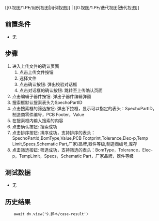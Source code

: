 [[0.视图/1.PE/用例视图|用例视图]] | [[0.视图/1.PE/迭代视图|迭代视图]]

## 前置条件

- 无

## 步骤

1. 进入上传文件的确认页面
	1. 点击上传文件按钮
	2. 选择文件
	3. 点击确认按钮: 弹出校验对话框
	4. 点击对话框的确认按钮: 跳转至上传确认页面
2. 点击编辑子器件按钮: 弹出子器件编辑弹窗
3. 搜索框默认搜索表头为SpechoPartID
4. 点击搜索框的筛选按钮: 弹出下拉框，显示可以指定的表头：SpechoPartID，制造商零件编号，PCB Footer，Value
5. 在搜索框内输入搜索的内容
6. 点击确认按钮: 搜索成功
7. 点击排序按钮: 排序成功，支持排序的表头：SpechoPartId,BomType,Value,PCB Footprint,Tolerance,Elec-p,Temp Limit,Specs,Schematic Part,厂家/品牌,器件等级,制造商编号,库存
8. 点击筛选按钮: 筛选成功，支持筛选的表头：BomType，Tolerance，Elec-p，TempLimit，Specs，Schematic Part，厂家品牌，器件等级

## 测试数据

- 无

## 历史结果

```dataviewjs
    await dv.view('9.脚本/case-result')
```
